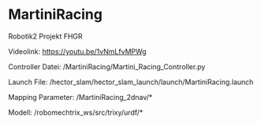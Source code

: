# MartiniRacing
Robotik2 Projekt FHGR

Videolink:
https://youtu.be/1vNmLfvMPWg

Controller Datei: /MartiniRacing/Martini_Racing_Controller.py

Launch File: /hector_slam/hector_slam_launch/launch/MartiniRacing.launch

Mapping Parameter: /MartiniRacing_2dnav/*

Modell: /robomechtrix_ws/src/trixy/urdf/*

